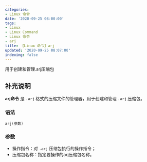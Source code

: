 ```yaml
---
categories:
- Linux 命令
date: '2020-09-25 08:00:00'
tags:
- Linux
- Linux Command
- Linux 命令
- arj
title: 【Linux 命令】arj
updated: '2020-09-25 08:07:00'
indexing: false
---
```


用于创建和管理.arj压缩包

## 补充说明

**arj命令** 是 `.arj` 格式的压缩文件的管理器，用于创建和管理 `.arj` 压缩包。

###  语法

```shell
arj(参数)
```

###  参数

*  操作指令：对  `.arj` 压缩包执行的操作指令；
*  压缩包名称：指定要操作的arj压缩包名称。


<!-- Linux命令行搜索引擎：https://jaywcjlove.github.io/linux-command/ -->